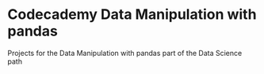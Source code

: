 # Codecademy Data Manipulation with pandas
Projects for the Data Manipulation with pandas part of the Data Science path
